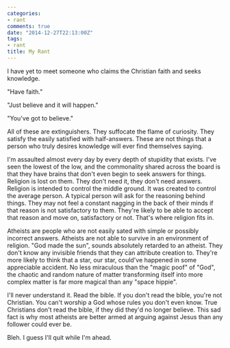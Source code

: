 ```yaml
---
categories:
- rant
comments: true
date: "2014-12-27T22:13:00Z"
tags:
- rant
title: My Rant
---
```


I have yet to meet someone who claims the Christian faith and seeks
knowledge.

"Have faith."  

"Just believe and it will happen."  

"You've got to believe."  

All of these are extinguishers. They suffocate the flame of curiosity.
They satisfy the easily satisfied with half-answers. These are not
things that a person who truly desires knowledge will ever find
themselves saying.

I'm assaulted almost every day by every depth of stupidity that exists.
I've seen the lowest of the low, and the commonality shared across the
board is that they have brains that don't even begin to seek answers for
things. Religion is lost on them. They don't need it, they don't need
answers. Religion is intended to control the middle ground. It was
created to control the average person. A typical person will ask for the
reasoning behind things. They may not feel a constant nagging in the
back of their minds if that reason is not satisfactory to them. They're
likely to be able to accept that reason and move on, satisfactory or
not. That's where religion fits in.

Atheists are people who are not easily sated with simple or possibly
incorrect answers. Atheists are not able to survive in an environment of
religion. "God made the sun", sounds absolutely retarded to an atheist.
They don't know any invisible friends that they can attribute creation
to. They're more likely to think that a star, our star, could've
happened in some appreciable accident. No less miraculous than the
"magic poof" of "God", the chaotic and random nature of matter
transforming itself into more complex matter is far more magical than
any "space hippie".

I'll never understand it. Read the bible. If you don't read the bible,
you're not Christian. You can't worship a God whose rules you don't even
know. True Christians don't read the bible, if they did they'd no longer
believe. This sad fact is why most atheists are better armed at arguing
against Jesus than any follower could ever be.

Bleh. I guess I'll quit while I'm ahead.
